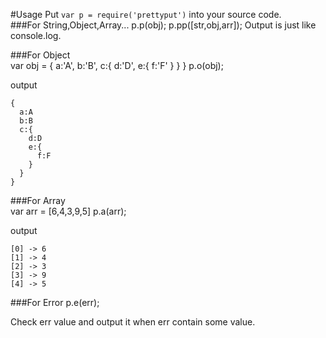 #Usage
Put `var p = require('prettyput')` into your source code.  
###For String,Object,Array... 
    p.p(obj);
    p.pp([str,obj,arr]);
Output is just like console.log.  

###For Object  
    var obj =
    {
      a:'A',
      b:'B',
      c:{
        d:'D',
        e:{
          f:'F'
        }
      }
    }
    p.o(obj);

output

    {
      a:A
      b:B
      c:{
        d:D
        e:{
          f:F
        }
      }
    }

###For Array  
    var arr = [6,4,3,9,5]
    p.a(arr);

output

    [0] -> 6
    [1] -> 4
    [2] -> 3
    [3] -> 9
    [4] -> 5


###For Error
    p.e(err);

Check err value and output it when err contain some value.